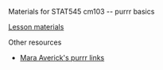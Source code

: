 Materials for STAT545 cm103 -- purrr basics

[Lesson materials](https://htmlpreview.github.io/?https://github.com/JoeyBernhardt/stat545-purrr/blob/master/purrr-lesson.html)

Other resources

* [Mara Averick's purrr links](https://maraaverick.rbind.io/2017/09/purrr-ty-posts/)
